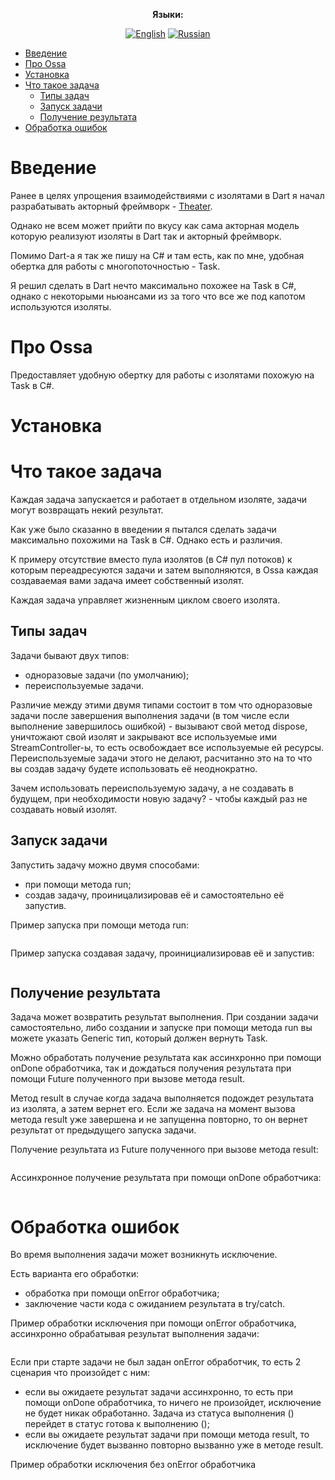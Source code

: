 </div>

<div align="center">

**Языки:**
  
[![English](https://img.shields.io/badge/Language-English-blue?style=?style=flat-square)](README.md)
[![Russian](https://img.shields.io/badge/Language-Russian-blue?style=?style=flat-square)](README.ru.md)

</div>

- [Введение](#введение)
- [Про Ossa](#про-ossa)
- [Установка](#установка)
- [Что такое задача](#что-такое-задача)
  - [Типы задач](#типы-задач)
  - [Запуск задачи](#запуск-задачи)
  - [Получение результата](#получение-результата)
- [Обработка ошибок](#обработка-ошибок)

# Введение

Ранее в целях упрощения взаимодействиями с изолятами в Dart я начал разрабатывать акторный фреймворк - [Theater](#).

Однако не всем может прийти по вкусу как сама акторная модель которую реализуют изоляты в Dart так и акторный фреймворк.

Помимо Dart-а я так же пишу на C# и там есть, как по мне, удобная обертка для работы с многопоточностью - Task.

Я решил сделать в Dart нечто максимально похожее на Task в C#, однако с некоторыми ньюансами из за того что все же под капотом используются изоляты.

# Про Ossa

Предоставляет удобную обертку для работы с изолятами похожую на Task в C#.

# Установка

# Что такое задача

Каждая задача запускается и работает в отдельном изоляте, задачи могут возвращать некий результат.

Как уже было сказанно в введении я пытался сделать задачи максимально похожими на Task в C#. Однако есть и различия.

К примеру отсутствие вместо пула изолятов (в C# пул потоков) к которым переадресуются задачи и затем выполняются, в Ossa каждая создаваемая вами задача имеет собственный изолят.

Каждая задача управляет жизненным циклом своего изолята.

## Типы задач

Задачи бывают двух типов:
- одноразовые задачи (по умолчанию);
- переиспользуемые задачи.

Различие между этими двумя типами состоит в том что одноразовые задачи после завершения выполнения задачи (в том числе если выполнение завершилось ошибкой) - вызывают свой метод dispose, уничтожают свой изолят и закрывают все используемые ими StreamController-ы, то есть освобождает все используемые ей ресурсы. Переиспользуемые задачи этого не делают, расчитанно это на то что вы создав задачу будете использовать её неоднократно.

Зачем использовать переиспользуемую задачу, а не создавать в будущем, при необходимости новую задачу? - чтобы каждый раз не создавать новый изолят.

## Запуск задачи

Запустить задачу можно двумя способами:
- при помощи метода run;
- создав задачу, проиницализировав её и самостоятельно её запустив.

Пример запуска при помощи метода run:

```dart
```

Пример запуска создавая задачу, проинициализировав её и запустив:

```dart
```

## Получение результата

Задача может возвратить результат выполнения. При создании задачи самостоятельно, либо создании и запуске при помощи метода run вы можете указать Generic тип, который должен вернуть Task.

Можно обработать получение результата как ассинхронно при помощи onDone обработчика, так и дождаться получения результата при помощи Future полученного при вызове метода result.

Метод result в случае когда задача выполняется подождет результата из изолята, а затем вернет его. Если же задача на момент вызова метода result уже завершена и не запущенна повторно, то он вернет результат от предыдущего запуска задачи.

Получение результата из Future полученного при вызове метода result:

```dart

```

Ассинхронное получение результата при помощи onDone обработчика:

```dart

```

# Обработка ошибок

Во время выполнения задачи может возникнуть исключение.

Есть варианта его обработки:
- обработка при помощи onError обработчика;
- заключение части кода с ожиданием результата в try/catch.

Пример обработки исключения при помощи onError обработчика, ассинхронно обрабатывая результат выполнения задачи:

```dart
```

Если при старте задачи не был задан onError обработчик, то есть 2 сценария что произойдет с ним:
- если вы ожидаете результат задачи ассинхронно, то есть при помощи onDone обработчика, то ничего не произойдет, исключение не будет никак обработанно. Задача из статуса выполнения () перейдет в статус готова к выполнению ();
- если вы ожидаете результат задачи при помощи метода result, то исключение будет вызванно повторно вызванно уже в методе result.

Пример обработки исключения без onError обработчика
